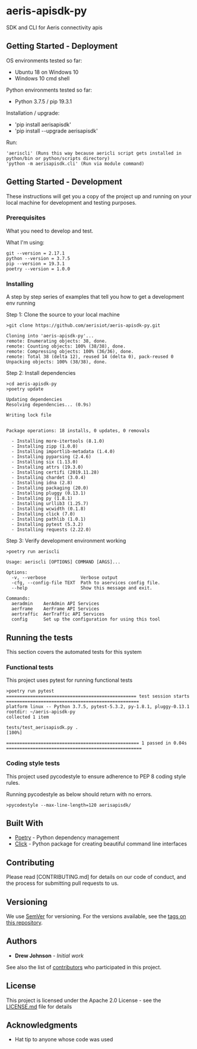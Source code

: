 # aeris-apisdk-py
SDK and CLI for Aeris connectivity apis

## Getting Started - Deployment

OS environments tested so far: 
* Ubuntu 18 on Windows 10
* Windows 10 cmd shell

Python environments tested so far:
* Python 3.7.5 / pip 19.3.1

Installation / upgrade:
* 'pip install aerisapisdk'
* 'pip install --upgrade aerisapisdk'


Run:
~~~
'aeriscli' (Runs this way because aericli script gets installed in python/bin or python/scripts directory)
'python -m aerisapisdk.cli' (Run via module command)
~~~

## Getting Started - Development

These instructions will get you a copy of the project up and running on your local machine for development and testing purposes.

### Prerequisites

What you need to develop and test.

What I'm using:

```
git --version = 2.17.1
python --version = 3.7.5
pip --version = 19.3.1
poetry --version = 1.0.0
```

### Installing

A step by step series of examples that tell you how to get a development env running

Step 1: Clone the source to your local machine

```
>git clone https://github.com/aerisiot/aeris-apisdk-py.git

Cloning into 'aeris-apisdk-py'...
remote: Enumerating objects: 38, done.
remote: Counting objects: 100% (38/38), done.
remote: Compressing objects: 100% (36/36), done.
remote: Total 38 (delta 12), reused 14 (delta 0), pack-reused 0
Unpacking objects: 100% (38/38), done.
```

Step 2: Install dependencies

```
>cd aeris-apisdk-py
>poetry update

Updating dependencies
Resolving dependencies... (0.9s)

Writing lock file


Package operations: 18 installs, 0 updates, 0 removals

  - Installing more-itertools (8.1.0)
  - Installing zipp (1.0.0)
  - Installing importlib-metadata (1.4.0)
  - Installing pyparsing (2.4.6)
  - Installing six (1.13.0)
  - Installing attrs (19.3.0)
  - Installing certifi (2019.11.28)
  - Installing chardet (3.0.4)
  - Installing idna (2.8)
  - Installing packaging (20.0)
  - Installing pluggy (0.13.1)
  - Installing py (1.8.1)
  - Installing urllib3 (1.25.7)
  - Installing wcwidth (0.1.8)
  - Installing click (7.0)
  - Installing pathlib (1.0.1)
  - Installing pytest (5.3.2)
  - Installing requests (2.22.0)
```

Step 3: Verify development environment working

```
>poetry run aeriscli

Usage: aeriscli [OPTIONS] COMMAND [ARGS]...

Options:
  -v, --verbose             Verbose output
  -cfg, --config-file TEXT  Path to aservices config file.
  --help                    Show this message and exit.

Commands:
  aeradmin    AerAdmin API Services
  aerframe    AerFrame API Services
  aertraffic  AerTraffic API Services
  config      Set up the configuration for using this tool
```



## Running the tests

This section covers the automated tests for this system

### Functional tests

This project uses pytest for running functional tests

```
>poetry run pytest
================================================= test session starts ==================================================
platform linux -- Python 3.7.5, pytest-5.3.2, py-1.8.1, pluggy-0.13.1
rootdir: ~/aeris-apisdk-py
collected 1 item

tests/test_aerisapisdk.py .                                                                                      [100%]

================================================== 1 passed in 0.04s ===================================================
```

### Coding style tests

This project used pycodestyle to ensure adherence to PEP 8 coding style rules.

Running pycodestyle as below should return with no errors.

```
>pycodestyle --max-line-length=120 aerisapisdk/
```


## Built With

* [Poetry](https://python-poetry.org/) - Python dependency management
* [Click](https://click.palletsprojects.com/en/7.x/) - Python package for creating beautiful command line interfaces

## Contributing

Please read [CONTRIBUTING.md] for details on our code of conduct, and the process for submitting pull requests to us.

## Versioning

We use [SemVer](http://semver.org/) for versioning. For the versions available, see the [tags on this repository](https://github.com/your/project/tags). 

## Authors

* **Drew Johnson** - *Initial work*

See also the list of [contributors](https://github.com/your/project/contributors) who participated in this project.

## License

This project is licensed under the Apache 2.0 License - see the [LICENSE.md](LICENSE.md) file for details

## Acknowledgments

* Hat tip to anyone whose code was used
